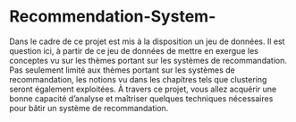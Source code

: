 # Recommendation-System-
Dans le cadre de ce projet est mis à la disposition un jeu de données. Il est question ici, à partir de ce jeu de données de mettre en exergue les conceptes vu sur les thèmes portant sur les systèmes de recommandation. Pas seulement limité aux thèmes portant sur les systèmes de recommandation, les notions vu dans les chapitres tels que clustering seront également exploitées. À travers ce projet, vous allez acquérir une bonne capacité d’analyse et maîtriser quelques techniques nécessaires pour bâtir un système de recommandation.
